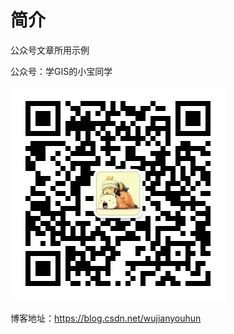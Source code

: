 # 简介
公众号文章所用示例

公众号：学GIS的小宝同学

![qrcode_for_gh_c97ecdcb886c_344](img/qrcode_for_gh_c97ecdcb886c_344.jpg)

博客地址：https://blog.csdn.net/wujianyouhun
